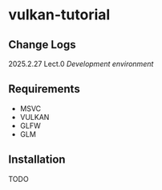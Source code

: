 # vulkan-tutorial

## Change Logs

2025.2.27 Lect.0 *Development environment*

## Requirements

* MSVC
* VULKAN
* GLFW
* GLM

## Installation

TODO
